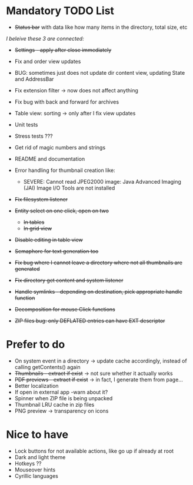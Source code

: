 # Mandatory TODO List

* ~~Status bar~~ with data like how many items in the directory, total size, etc

_I beleive these 3 are connected:_
* ~~Settings - apply after close immediately~~
* Fix and order view updates
* BUG: sometimes just does not update dir content view, updating State and AddressBar

* Fix extension filter -> now does not affect anything
* Fix bug with back and forward for archives
* Table view: sorting -> only after I fix view updates
* Unit tests
* Stress tests ???
* Get rid of magic numbers and strings
* README and documentation
* Error handling for thumbnail creation like:
  * SEVERE: Cannot read JPEG2000 image: Java Advanced Imaging (JAI) Image I/O Tools are not installed
* ~~Fix filesystem listener~~
* ~~Entity select on one click, open on two~~
  * ~~In tables~~
  * ~~In grid view~~
* ~~Disable editing in table view~~
* ~~Semaphore for text generation too~~
* ~~Fix bug where I cannot leave a directory where not all thumbnails are generated~~
* ~~Fix directory get content and system listener~~
* ~~Handle symlinks - depending on destination, pick appropriate handle function~~
* ~~Decomposition for mouse Click functions~~
* ~~ZIP files bug: only DEFLATED entries can have EXT descriptor~~

# Prefer to do

* On system event in a directory -> update cache accordingly, instead of calling getContents() again
* ~~Thumbnails - extract if exist~~ -> not sure whether it actually works
* ~~PDF previews - extract if exist~~ -> in fact, I generate them from page...
* Better localization
* If open in external app -warn about it?
* Spinner when ZIP file is being unpacked
* Thumbnail LRU cache in zip files
* PNG preview -> transparency on icons

# Nice to have

* Lock buttons for not available actions, like go up if already at root
* Dark and light theme
* Hotkeys ??
* Mouseover hints
* Cyrillic languages
